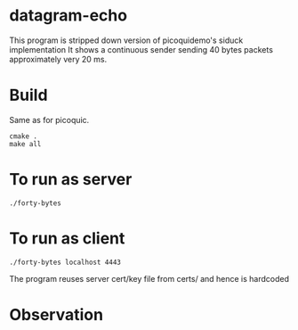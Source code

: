 datagram-echo
===============

This program is stripped down version of picoquidemo's siduck 
implementation
It shows a continuous sender sending 40 bytes packets approximately 
very 20 ms.

Build
=====
Same as for picoquic.
```
cmake .
make all
```

To run as server
================
```
./forty-bytes
```

To run as client
================
```
./forty-bytes localhost 4443
```

The program reuses server cert/key file from certs/ and 
hence is hardcoded

Observation
===========

